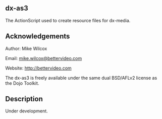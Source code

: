 dx-as3
------

The ActionScript used to create resource files for dx-media.


Acknowledgements
----------------

Author: Mike Wilcox

Email: mike.wilcox@bettervideo.com

Website: http://bettervideo.com

The dx-as3 is freely available under the same dual BSD/AFLv2 license as the Dojo Toolkit.

Description
-----------

Under development.
